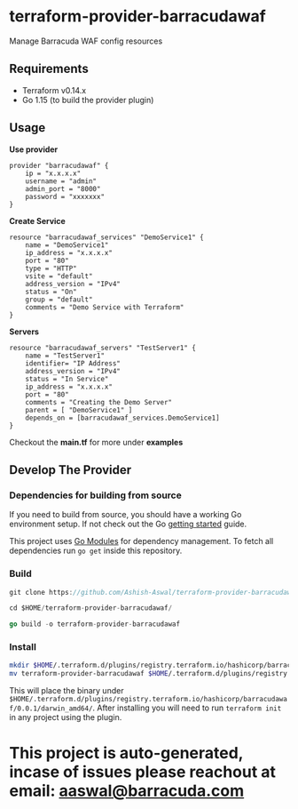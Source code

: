 # terraform-provider-barracudawaf #

Manage Barracuda WAF config resources

## Requirements ##
* Terraform v0.14.x
* Go 1.15 (to build the provider plugin)

## Usage ##

**Use provider**
```hcl
provider "barracudawaf" {
    ip = "x.x.x.x"
    username = "admin"
    admin_port = "8000"
    password = "xxxxxxx"
}
```

**Create Service**
```hcl
resource "barracudawaf_services" "DemoService1" {
    name = "DemoService1"
    ip_address = "x.x.x.x"
    port = "80"
    type = "HTTP"
    vsite = "default"
    address_version = "IPv4"
    status = "On"
    group = "default"
    comments = "Demo Service with Terraform"
}
```

**Servers**

```hcl
resource "barracudawaf_servers" "TestServer1" {
    name = "TestServer1"
    identifier= "IP Address"
    address_version = "IPv4"
    status = "In Service"
    ip_address = "x.x.x.x"
    port = "80"
    comments = "Creating the Demo Server"
    parent = [ "DemoService1" ]
    depends_on = [barracudawaf_services.DemoService1]
}
```

Checkout the **main.tf** for more under **examples**



## Develop The Provider ##

### Dependencies for building from source ###

If you need to build from source, you should have a working Go environment setup.  If not check out the Go [getting started](http://golang.org/doc/install) guide.

This project uses [Go Modules](https://github.com/golang/go/wiki/Modules) for dependency management.  To fetch all dependencies run `go get` inside this repository.


### Build ###

```go
git clone https://github.com/Ashish-Aswal/terraform-provider-barracudawaf.git

cd $HOME/terraform-provider-barracudawaf/

go build -o terraform-provider-barracudawaf
```


### Install ###

```sh
mkdir $HOME/.terraform.d/plugins/registry.terraform.io/hashicorp/barracudawaf/0.0.1/darwin_amd64/ 
mv terraform-provider-barracudawaf $HOME/.terraform.d/plugins/registry.terraform.io/hashicorp/barracudawaf/0.0.1/darwin_amd64/terraform-provider-barracudawaf
```

This will place the binary under `$HOME/.terraform.d/plugins/registry.terraform.io/hashicorp/barracudawaf/0.0.1/darwin_amd64/`.  After installing you will need to run `terraform init` in any project using the plugin.


# This project is auto-generated, incase of issues please reachout at email: aaswal@barracuda.com #
